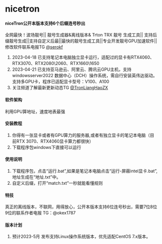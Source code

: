 # nicetron
#### niceTron公开本版本支持6个后缀连号秒出
全网最快！波场靓号|| 靓号生成器&离线版本& Trton TRX 靓号 生成工具|| 支持后缀靓号生成||支持自定义后最||最快的靓号生成工具||专业开发靓号GPU加速软件||修改软件联系电报TG [@serokf](https://t.me/serokf)
1. 2023-04-18 已支持笔记本电脑独立显卡运行，适配过的显卡有RTX4060、RTX3070、RTX2080\2060、RTX1660\1650
2. 2023-04-21 已支持亚马逊云、阿里云、腾讯云GPU主机，支持 windowsserver2022 数据中心（DCH）操作系统，需自行安装英伟达驱动。支持多GPU卡，程序已适配显卡型号：V100、A100
3. 关注频道了解最新更新动态TG [@TronLiangHaoZX](https://t.me/TronLiangHaoZX)

#### 软件架构
利用GPU算地址，速度地表最强

#### 安装教程

1. 你得有一张显卡或者有GPU算力的服务器,或者有独立显卡的笔记本电脑（目前RTX 3070、RTX4060显卡算力都很快）
2. 下载程序包windows下直接可以运行

#### 使用说明

1. 下载程序包，点击“运行.bat”,如果是笔记本电脑点击“运行-屏蔽intel显卡.bat”,地址生成在“地址.txt”中。
2. 自定义后缀，打开“match.txt”一秒就能看懂规则
#### 特技
真正的离线版本，不联网，用得放心，公开本版本支持6位连号秒出，需要7位8位9位的联系作者电报 TG：@okex1787  

#### 版本计划
1. 预计2023-5月 发布支持Linux操作系统版本，优先适配CentOS 7.x版本。
